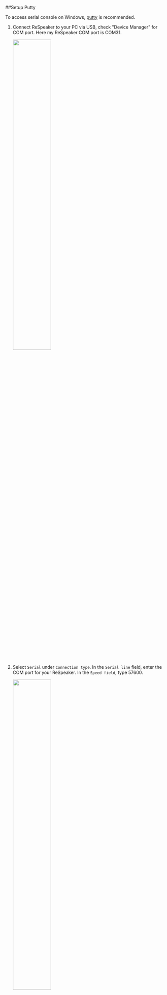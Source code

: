 
##Setup Putty

To access serial console on Windows, [putty](http://www.chiark.greenend.org.uk/~sgtatham/putty/download.html) is recommended. 

1. Connect ReSpeaker to your PC via USB, check "Device Manager" for COM port. Here my ReSpeaker COM port is COM31.

    <div class="text-center">
    <img src="https://github.com/respeaker/get_started_with_respeaker/blob/master/img/putty1.png?raw=true" width="50%" height="50%">
    </div>

2. Select `Serial` under `Connection type`. In the `Serial line` field, enter the COM port for your ReSpeaker. In the `Speed field`, type 57600.

    <div class="text-center">
    <img src="https://github.com/respeaker/get_started_with_respeaker/blob/master/img/putty2.png?raw=true" width="50%" height="50%">
    </div>

3. Click `Open`. When you see a blank screen, press the Enter key.

    <div class="text-center">
    <img src="https://github.com/respeaker/get_started_with_respeaker/blob/master/img/putty3.png?raw=true" width="50%" height="50%">
    </div>
